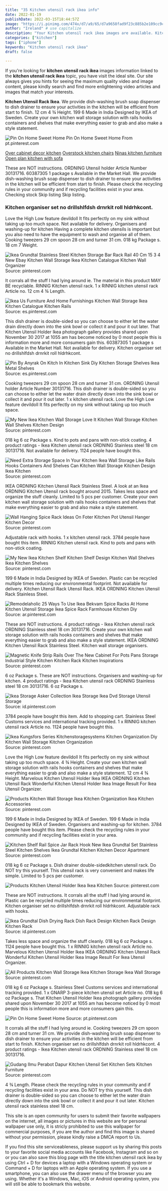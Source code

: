 ```yaml
---
title: "35 Kitchen utensil rack ikea info"
date: 2022-01-19
publishDate: 2022-03-15T18:44:57Z
image: "https://i.pinimg.com/474x/d7/a9/65/d7a9658fad9f23c885b2e109cc9c48fc.jpg"
author: "Ireland" # use capitalize
description: "Your Kitchen utensil rack ikea images are available. Kitchen utensil rack ikea are a topic that is being searched for and liked by netizens today. You can Download the Kitchen utensil rack ikea files here. Get all royalty-free images."
categories: ["kitchen"]
tags: ["iphone"]
keywords: "Kitchen utensil rack ikea"
draft: false

---
```


If you're looking for **kitchen utensil rack ikea** images information linked to the **kitchen utensil rack ikea** topic, you have visit the ideal  site.  Our site always  gives you  hints  for seeing  the maximum  quality video and image  content, please kindly search and find more enlightening video articles and images  that match your interests.

**Kitchen Utensil Rack Ikea**. We provide dish-washing brush soap dispenser to dish drainer to ensure your activities in the kitchen will be efficient from start to finish. 12 cm 4 ¾ Height. 199 6 Made in India Designed by IKEA of Sweden. Create your own kitchen wall storage solution with rails hooks containers and shelves that make everything easier to grab and also make a style statement.

![Pin On Home Sweet Home](https://i.pinimg.com/originals/12/56/22/12562296b81f91683edce05c485013c8.jpg "Pin On Home Sweet Home")
Pin On Home Sweet Home From pt.pinterest.com

[Over cabinet decor kitchen](/over-cabinet-decor-kitchen/)
[Overstock kitchen chairs](/overstock-kitchen-chairs/)
[Ninas kitchen furniture](/ninas-kitchen-furniture/)
[Open plan kitchen with sofa](/open-plan-kitchen-with-sofa/)

These are NOT instructions. ORDNING Utensil holder Article Number 30131716. 60387305 1 package s Available in the Market Hall. We provide dish-washing brush soap dispenser to dish drainer to ensure your activities in the kitchen will be efficient from start to finish. Please check the recycling rules in your community and if recycling facilities exist in your area. Checking stock Skip listing Skip listing.

### Kitchen organiser set no drillshlfdsh drnrkit roll hldrhkcont.

Love the High Low feature devildoll It fits perfectly on my sink without taking up too much space. Not available for delivery. Organisers and washing-up for kitchen Having a complete kitchen utensils is important but you also need to have the equipment to wash and organise all of them. Cooking tweezers 29 cm spoon 28 cm and turner 31 cm. 018 kg Package s. 18 cm 7 Weight.


![Ikea Grundtal Stainless Steel Kitchen Storage Bar Rack Rail 40 Cm 15 3 4 New Ebay Kitchen Wall Storage Ikea Kitchen Catalogue Kitchen Wall Organizer](https://i.pinimg.com/originals/f2/eb/a0/f2eba07136f85ba3ce4ccfefdd04976c.jpg "Ikea Grundtal Stainless Steel Kitchen Storage Bar Rack Rail 40 Cm 15 3 4 New Ebay Kitchen Wall Storage Ikea Kitchen Catalogue Kitchen Wall Organizer")
Source: pinterest.com

It corrals all the stuff I had lying around ie. The material in this product MAY BE recyclable. RINNIG Kitchen utensil rack. 1 x RINNIG kitchen utensil rack Article no. 12 cm 4 ¾ Length.

![Ikea Us Furniture And Home Furnishings Kitchen Wall Storage Ikea Kitchen Catalogue Kitchen Rails](https://i.pinimg.com/originals/59/e3/6e/59e36e1b8d1b91ce53175732fa8d3b24.jpg "Ikea Us Furniture And Home Furnishings Kitchen Wall Storage Ikea Kitchen Catalogue Kitchen Rails")
Source: es.pinterest.com

This dish drainer is double-sided so you can choose to either let the water drain directly down into the sink bowl or collect it and pour it out later. That Kitchen Utensil Holder Ikea photograph gallery provides shared upon November 30 2017 at 1055 am has become noticed by 0 most people this is information more and more consumers gain this. 60387305 1 package s Available in the Market Hall. Not available for delivery. Kitchen organiser set no drillshlfdsh drnrkit roll hldrhkcont.

![Pin By Anyrak On Kitch In Kitchen Sink Diy Kitchen Storage Shelves Ikea Metal Shelves](https://i.pinimg.com/originals/03/98/86/03988642cbdacbd81c61e99fb799c41c.jpg "Pin By Anyrak On Kitch In Kitchen Sink Diy Kitchen Storage Shelves Ikea Metal Shelves")
Source: es.pinterest.com

Cooking tweezers 29 cm spoon 28 cm and turner 31 cm. ORDNING Utensil holder Article Number 30131716. This dish drainer is double-sided so you can choose to either let the water drain directly down into the sink bowl or collect it and pour it out later. 1 x kitchen utensil rack. Love the High Low feature devildoll It fits perfectly on my sink without taking up too much space.

![My New Ikea Kitchen Wall Storage Love It Kitchen Wall Storage Kitchen Wall Shelves Kitchen Design](https://i.pinimg.com/originals/64/65/45/646545bfda211fd6176996c7b6b532bf.jpg "My New Ikea Kitchen Wall Storage Love It Kitchen Wall Storage Kitchen Wall Shelves Kitchen Design")
Source: pinterest.com

018 kg 6 oz Package s. Kind to pots and pans with non-stick coating. 4 product ratings - Ikea Kitchen utensil rack ORDNING Stainless steel 18 cm 30131716. Not available for delivery. 1124 people have bought this.

![Need Extra Storage Space In Your Kitchen Ikea Wall Storage Like Rails Hooks Containers And Shelves Can Kitchen Wall Storage Kitchen Design Ikea Kitchen](https://i.pinimg.com/originals/59/b4/54/59b4540b98e6d7c2de84a772dc157395.jpg "Need Extra Storage Space In Your Kitchen Ikea Wall Storage Like Rails Hooks Containers And Shelves Can Kitchen Wall Storage Kitchen Design Ikea Kitchen")
Source: pinterest.com

IKEA ORDNING Kitchen Utensil Rack Stainless Steel. A look at an Ikea ORDNING Kitchen Utensil rack bought around 2015. Takes less space and organize the stuff cleanly. Limited to 5 pcs per customer. Create your own kitchen wall storage solution with rails hooks containers and shelves that make everything easier to grab and also make a style statement.

![Wall Hanging Spice Rack Ideas On Foter Kitchen Pot Utensil Hanger Kitchen Decor](https://i.pinimg.com/474x/2e/31/07/2e3107d577312f3240b6b6ded6e5b7bd--kitchen-ikea-kitchen-walls.jpg "Wall Hanging Spice Rack Ideas On Foter Kitchen Pot Utensil Hanger Kitchen Decor")
Source: pinterest.com

Adjustable rack with hooks. 1 x kitchen utensil rack. 3784 people have bought this item. RINNIG Kitchen utensil rack. Kind to pots and pans with non-stick coating.

![My New Ikea Kitchen Shelf Kitchen Shelf Design Kitchen Wall Shelves Ikea Kitchen Shelves](https://i.pinimg.com/originals/26/e9/3a/26e93abae6fbbb1634a5100157765d2f.jpg "My New Ikea Kitchen Shelf Kitchen Shelf Design Kitchen Wall Shelves Ikea Kitchen Shelves")
Source: pinterest.com

199 6 Made in India Designed by IKEA of Sweden. Plastic can be recycled multiple times reducing our environmental footprint. Not available for delivery. Kitchen Utensil Rack Utensil Rack. IKEA ORDNING Kitchen Utensil Rack Stainless Steel.

![Remodelaholic 25 Ways To Use Ikea Bekvam Spice Racks At Home Kitchen Utensil Storage Ikea Spice Rack Farmhouse Kitchen Diy](https://i.pinimg.com/originals/99/e1/23/99e123118329e34bcea32ac5ecfd225c.jpg "Remodelaholic 25 Ways To Use Ikea Bekvam Spice Racks At Home Kitchen Utensil Storage Ikea Spice Rack Farmhouse Kitchen Diy")
Source: ar.pinterest.com

These are NOT instructions. 4 product ratings - Ikea Kitchen utensil rack ORDNING Stainless steel 18 cm 30131716. Create your own kitchen wall storage solution with rails hooks containers and shelves that make everything easier to grab and also make a style statement. IKEA ORDNING Kitchen Utensil Rack Stainless Steel. Kitchen wall storage organisers.

![Magnetic Knife Strip Rails Over The New Cabinet For Pots Pans Storage Industrial Style Kitchen Kitchen Rack Kitchen Inspirations](https://i.pinimg.com/originals/fe/75/59/fe7559f430a21dc9265140e7b575fe31.jpg "Magnetic Knife Strip Rails Over The New Cabinet For Pots Pans Storage Industrial Style Kitchen Kitchen Rack Kitchen Inspirations")
Source: pinterest.com

6 oz Package s. These are NOT instructions. Organisers and washing-up for kitchen. 4 product ratings - Ikea Kitchen utensil rack ORDNING Stainless steel 18 cm 30131716. 6 oz Package s.

![Ikea Storage Asker Collection Ikea Storage Ikea Dvd Storage Utensil Storage](https://i.pinimg.com/originals/39/f1/b2/39f1b292c449744238e615c3185e4377.jpg "Ikea Storage Asker Collection Ikea Storage Ikea Dvd Storage Utensil Storage")
Source: id.pinterest.com

3784 people have bought this item. Add to shopping cart. Stainless Steel Customs services and international tracking provided. 1 x RINNIG kitchen utensil rack Article no. 1124 people have bought this.

![Ikea Kungsfors Series Kitchenstoragesystems Kitchen Organization Diy Kitchen Wall Storage Kitchen Organization](https://i.pinimg.com/originals/5b/82/a7/5b82a774ab62a1ba5dae77559d768b22.png "Ikea Kungsfors Series Kitchenstoragesystems Kitchen Organization Diy Kitchen Wall Storage Kitchen Organization")
Source: pinterest.com

Love the High Low feature devildoll It fits perfectly on my sink without taking up too much space. 4 ¾ Height. Create your own kitchen wall storage solution with rails hooks containers and shelves that make everything easier to grab and also make a style statement. 12 cm 4 ¾ Height. Marvelous Kitchen Utensil Holder Ikea IKEA ORDNING Kitchen Utensil Rack Wonderful Kitchen Utensil Holder Ikea Image Result For Ikea Utensil Organizer.

![Products Kitchen Wall Storage Ikea Kitchen Organization Ikea Kitchen Accessories](https://i.pinimg.com/736x/f6/6e/47/f66e4783dc3233197f55823d7d8d58cf--kitchen-ikea-kitchen-storage.jpg "Products Kitchen Wall Storage Ikea Kitchen Organization Ikea Kitchen Accessories")
Source: pinterest.com

199 6 Made in India Designed by IKEA of Sweden. 199 6 Made in India Designed by IKEA of Sweden. Organisers and washing-up for kitchen. 3784 people have bought this item. Please check the recycling rules in your community and if recycling facilities exist in your area.

![Kitchen Shelf Rail Spice Jar Rack Hook New Ikea Grundtal Set Stainless Steel Kitchen Shelves Ikea Grundtal Kitchen Kitchen Decor Apartment](https://i.pinimg.com/originals/0b/bb/cb/0bbbcb9ef28f018197d753da994a928c.jpg "Kitchen Shelf Rail Spice Jar Rack Hook New Ikea Grundtal Set Stainless Steel Kitchen Shelves Ikea Grundtal Kitchen Kitchen Decor Apartment")
Source: pinterest.com

018 kg 6 oz Package s. Dish drainer double-sidedkitchen utensil rack. Do NOT try this yourself. This utensil rack is very convenient and makes life simple. Limited to 5 pcs per customer.

![Products Kitchen Utensil Holder Ikea Ikea Kitchen](https://i.pinimg.com/564x/a3/f2/32/a3f232e9a35af927be40180c84428f7d--ikea-bathroom-ikea-kitchen.jpg "Products Kitchen Utensil Holder Ikea Ikea Kitchen")
Source: pinterest.com

These are NOT instructions. It corrals all the stuff I had lying around ie. Plastic can be recycled multiple times reducing our environmental footprint. Kitchen organiser set no drillshlfdsh drnrkit roll hldrhkcont. Adjustable rack with hooks.

![Ikea Grundtal Dish Drying Rack Dish Rack Design Kitchen Rack Design Kitchen Rack](https://i.pinimg.com/736x/df/02/27/df0227cc72cdf211715b78642fc160ef--dish-drying-racks-ikea.jpg "Ikea Grundtal Dish Drying Rack Dish Rack Design Kitchen Rack Design Kitchen Rack")
Source: id.pinterest.com

Takes less space and organize the stuff cleanly. 018 kg 6 oz Package s. 1124 people have bought this. 1 x RINNIG kitchen utensil rack Article no. Marvelous Kitchen Utensil Holder Ikea IKEA ORDNING Kitchen Utensil Rack Wonderful Kitchen Utensil Holder Ikea Image Result For Ikea Utensil Organizer.

![All Products Kitchen Wall Storage Ikea Kitchen Storage Ikea Wall Storage](https://i.pinimg.com/564x/32/48/f2/3248f2b308ac55e30b4bcea7eac61790.jpg "All Products Kitchen Wall Storage Ikea Kitchen Storage Ikea Wall Storage")
Source: pinterest.com

018 kg 6 oz Package s. Stainless Steel Customs services and international tracking provided. 1 x GNARP 3-piece kitchen utensil set Article no. 018 kg 6 oz Package s. That Kitchen Utensil Holder Ikea photograph gallery provides shared upon November 30 2017 at 1055 am has become noticed by 0 most people this is information more and more consumers gain this.

![Pin On Home Sweet Home](https://i.pinimg.com/originals/12/56/22/12562296b81f91683edce05c485013c8.jpg "Pin On Home Sweet Home")
Source: pt.pinterest.com

It corrals all the stuff I had lying around ie. Cooking tweezers 29 cm spoon 28 cm and turner 31 cm. We provide dish-washing brush soap dispenser to dish drainer to ensure your activities in the kitchen will be efficient from start to finish. Kitchen organiser set no drillshlfdsh drnrkit roll hldrhkcont. 4 product ratings - Ikea Kitchen utensil rack ORDNING Stainless steel 18 cm 30131716.

![Gudang Ilmu Perabot Dapur Kitchen Utensil Set Kitchen Sets Kitchen Furniture](https://i.pinimg.com/474x/d7/a9/65/d7a9658fad9f23c885b2e109cc9c48fc.jpg "Gudang Ilmu Perabot Dapur Kitchen Utensil Set Kitchen Sets Kitchen Furniture")
Source: pinterest.com

4 ¾ Length. Please check the recycling rules in your community and if recycling facilities exist in your area. Do NOT try this yourself. This dish drainer is double-sided so you can choose to either let the water drain directly down into the sink bowl or collect it and pour it out later. Kitchen utensil rack stainless steel 18 cm.

This site is an open community for users to submit their favorite wallpapers on the internet, all images or pictures in this website are for personal wallpaper use only, it is stricly prohibited to use this wallpaper for commercial purposes, if you are the author and find this image is shared without your permission, please kindly raise a DMCA report to Us.

If you find this site serviceableness, please support us by sharing this posts to your favorite social media accounts like Facebook, Instagram and so on or you can also save this blog page with the title kitchen utensil rack ikea by using Ctrl + D for devices a laptop with a Windows operating system or Command + D for laptops with an Apple operating system. If you use a smartphone, you can also use the drawer menu of the browser you are using. Whether it's a Windows, Mac, iOS or Android operating system, you will still be able to bookmark this website.
